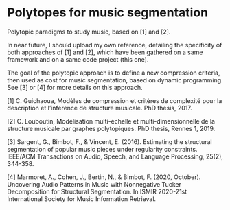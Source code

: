 # Polytopes for music segmentation #

Polytopic paradigms to study music, based on [1] and [2].

In near future, I should upload my own reference, detailing the specificity of both approaches of [1] and [2], which have been gathered on a same framework and on a same code project (this one).

The goal of the polytopic approach is to define a new compression criteria, then used as cost for music segmentation, based on dynamic programming. See [3] or [4] for more details on this approach.

[1] C. Guichaoua, Modèles de compression et critères de complexité pour la description et l’inférence de structure musicale.  PhD thesis, 2017.

[2]  C. Louboutin, Modélisation multi-échelle et multi-dimensionnelle de la structure musicale par graphes polytopiques. PhD thesis, Rennes 1, 2019.

[3] Sargent, G., Bimbot, F., & Vincent, E. (2016). Estimating the structural segmentation of popular music pieces under regularity constraints. IEEE/ACM Transactions on Audio, Speech, and Language Processing, 25(2), 344-358.

[4] Marmoret, A., Cohen, J., Bertin, N., & Bimbot, F. (2020, October). Uncovering Audio Patterns in Music with Nonnegative Tucker Decomposition for Structural Segmentation. In ISMIR 2020-21st International Society for Music Information Retrieval.
